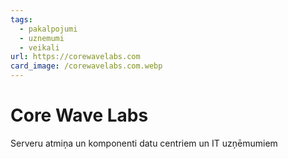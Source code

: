```yaml
---
tags:
  - pakalpojumi
  - uznemumi
  - veikali
url: https://corewavelabs.com
card_image: /corewavelabs.com.webp
---
```


# Core Wave Labs

Serveru atmiņa un komponenti datu centriem un IT uzņēmumiem
